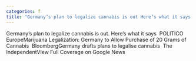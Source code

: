 ```yaml
---
categories: f
title: "Germany’s plan to legalize cannabis is out Here’s what it says  POLITICO Europe"
---
```

Germany’s plan to legalize cannabis is out. Here’s what it says&nbsp;&nbsp;POLITICO EuropeMarijuana Legalization: Germany to Allow Purchase of 20 Grams of Cannabis&nbsp;&nbsp;BloombergGermany drafts plans to legalise cannabis&nbsp;&nbsp;The IndependentView Full Coverage on Google News